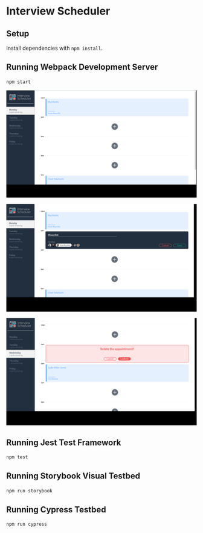 # Interview Scheduler

## Setup

Install dependencies with `npm install`.

## Running Webpack Development Server

```sh
npm start
```
![Scheduler with Interviews](https://github.com/Gordonamaka/Interview_Scheduler_React/blob/master/docs/Page%20with%20Interviews%20Scheduled.png?raw=true)

![Creating/Editing an Interview](https://github.com/Gordonamaka/Interview_Scheduler_React/blob/master/docs/Creating%20New%20Interview.png?raw=true)

![Deleting an Interview Appointment on a different day](https://github.com/Gordonamaka/Interview_Scheduler_React/blob/master/docs/Deleting%20an%20Interview.png?raw=true)

## Running Jest Test Framework

```sh
npm test
```

## Running Storybook Visual Testbed

```sh
npm run storybook
```

## Running Cypress Testbed
```sh
npm run cypress
```
